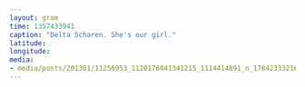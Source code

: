 ```yaml
---
layout: gram
time: 1357433941
caption: "Delta Scharen. She's our girl."
latitude: 
longitude: 
media:
- media/posts/201301/11256953_1120176041341215_1114414891_n_17842333216000351.jpg
---
```

